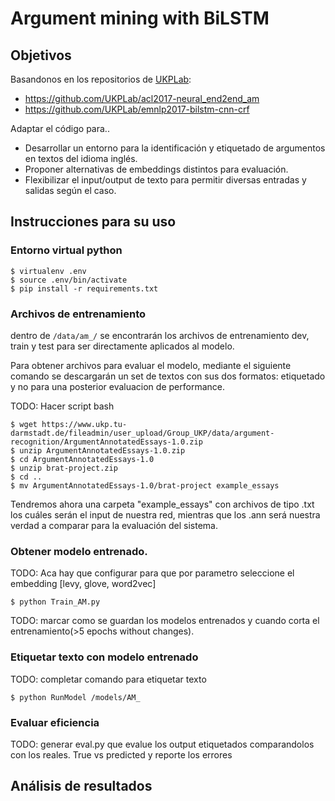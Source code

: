# Argument mining with BiLSTM

## Objetivos
Basandonos en los repositorios de [UKPLab](https://github.com/UKPLab):

- https://github.com/UKPLab/acl2017-neural_end2end_am
- https://github.com/UKPLab/emnlp2017-bilstm-cnn-crf

Adaptar el código para..
- Desarrollar un entorno para la identificación y etiquetado de argumentos en textos del idioma inglés.
- Proponer alternativas de embeddings distintos para evaluación.
- Flexibilizar el input/output de texto para permitir diversas entradas y salidas según el caso.

## Instrucciones para su uso
### Entorno virtual python

```
$ virtualenv .env
$ source .env/bin/activate
$ pip install -r requirements.txt
```

### Archivos de entrenamiento

dentro de ```/data/am_/``` se encontrarán los archivos de entrenamiento dev, train y test para ser directamente aplicados al modelo.

Para obtener archivos para evaluar el modelo, mediante el siguiente comando se descargarán un set de textos con sus dos formatos: etiquetado y no para una posterior evaluacion de performance.  

TODO: Hacer script bash
```
$ wget https://www.ukp.tu-darmstadt.de/fileadmin/user_upload/Group_UKP/data/argument-recognition/ArgumentAnnotatedEssays-1.0.zip
$ unzip ArgumentAnnotatedEssays-1.0.zip
$ cd ArgumentAnnotatedEssays-1.0
$ unzip brat-project.zip
$ cd ..
$ mv ArgumentAnnotatedEssays-1.0/brat-project example_essays
```
Tendremos ahora una carpeta "example_essays" con archivos de tipo .txt los cuáles serán el input de nuestra red, mientras que los .ann será nuestra verdad a comparar para la evaluación del sistema.

### Obtener modelo entrenado.
TODO: Aca hay que configurar para que por parametro seleccione el embedding [levy, glove, word2vec]
```
$ python Train_AM.py
```

TODO: marcar como se guardan los modelos entrenados y cuando corta el entrenamiento(>5 epochs without changes).

### Etiquetar texto con modelo entrenado

TODO: completar comando para etiquetar texto
```
$ python RunModel /models/AM_
```

### Evaluar eficiencia
TODO: generar eval.py que evalue los output etiquetados comparandolos con los reales. True vs predicted y reporte los errores


## Análisis de resultados
